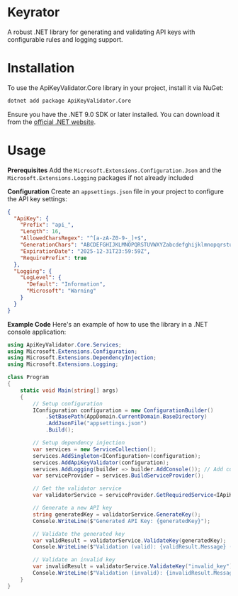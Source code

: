 # Keyrator
A robust .NET library for generating and validating API keys with configurable rules and logging support.

# Installation
To use the ApiKeyValidator.Core library in your project, install it via NuGet:

```bash
dotnet add package ApiKeyValidator.Core
```
Ensure you have the .NET 9.0 SDK or later installed. You can download it from the [official .NET website](https://dotnet.microsoft.com/en-us/download).

# Usage
**Prerequisites**
Add the `Microsoft.Extensions.Configuration.Json` and the `Microsoft.Extensions.Logging` packages if not already included

**Configuration**
Create an `appsettings.json` file in your project to configure the API key settings:
```json
{
  "ApiKey": {
    "Prefix": "api_",
    "Length": 16,
    "AllowedCharsRegex": "^[a-zA-Z0-9-_]+$",
    "GenerationChars": "ABCDEFGHIJKLMNOPQRSTUVWXYZabcdefghijklmnopqrstuvwxyz0123456789-_",
    "ExpirationDate": "2025-12-31T23:59:59Z",
    "RequirePrefix": true
  },
  "Logging": {
    "LogLevel": {
      "Default": "Information",
      "Microsoft": "Warning"
    }
  }
}
```

**Example Code**
Here's an example of how to use the library in a .NET console application:

```csharp
using ApiKeyValidator.Core.Services;
using Microsoft.Extensions.Configuration;
using Microsoft.Extensions.DependencyInjection;
using Microsoft.Extensions.Logging;

class Program
{
    static void Main(string[] args)
    {
        // Setup configuration
        IConfiguration configuration = new ConfigurationBuilder()
            .SetBasePath(AppDomain.CurrentDomain.BaseDirectory)
            .AddJsonFile("appsettings.json")
            .Build();

        // Setup dependency injection
        var services = new ServiceCollection();
        services.AddSingleton<IConfiguration>(configuration);
        services.AddApiKeyValidator(configuration);
        services.AddLogging(builder => builder.AddConsole()); // Add console logging
        var serviceProvider = services.BuildServiceProvider();

        // Get the validator service
        var validatorService = serviceProvider.GetRequiredService<IApiKeyValidatorService>();

        // Generate a new API key
        string generatedKey = validatorService.GenerateKey();
        Console.WriteLine($"Generated API Key: {generatedKey}");

        // Validate the generated key
        var validResult = validatorService.ValidateKey(generatedKey);
        Console.WriteLine($"Validation (valid): {validResult.Message} (IsValid: {validResult.IsValid})");

        // Validate an invalid key
        var invalidResult = validatorService.ValidateKey("invalid_key");
        Console.WriteLine($"Validation (invalid): {invalidResult.Message} (IsValid: {invalidResult.IsValid})");
    }
}
```
